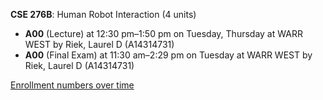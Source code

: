 **CSE 276B**: Human Robot Interaction (4 units)

- **A00** (Lecture) at 12:30 pm–1:50 pm on Tuesday, Thursday at WARR WEST by Riek, Laurel D (A14314731)
- **A00** (Final Exam) at 11:30 am–2:29 pm on Tuesday at WARR WEST by Riek, Laurel D (A14314731)

[Enrollment numbers over time](./CSE276B.tsv)
